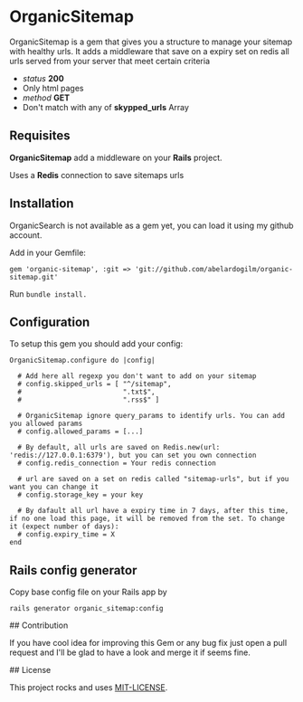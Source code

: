 # OrganicSitemap
OrganicSitemap is a gem that gives you a structure to manage your sitemap with healthy urls. It adds a middleware that save on a expiry set on redis all urls served from your server that meet certain criteria

* *status* **200**
* Only html pages
* *method* **GET**
* Don't match with any of **skypped_urls** Array

## Requisites

**OrganicSitemap** add a middleware on your **Rails** project.

Uses a **Redis** connection to save sitemaps urls

## Installation
OrganicSearch is not available as a gem yet, you can load it using my github account.

Add in your Gemfile:

```gem 'organic-sitemap', :git => 'git://github.com/abelardogilm/organic-sitemap.git'```

Run ```bundle install.```

## Configuration

To setup this gem you should add your config:

```
OrganicSitemap.configure do |config|
  
  # Add here all regexp you don't want to add on your sitemap
  # config.skipped_urls = [ "^/sitemap",
  #                         ".txt$",
  #                         ".rss$" ] 

  # OrganicSitemap ignore query_params to identify urls. You can add you allowed params
  # config.allowed_params = [...]

  # By default, all urls are saved on Redis.new(url: 'redis://127.0.0.1:6379'), but you can set you own connection
  # config.redis_connection = Your redis connection

  # url are saved on a set on redis called "sitemap-urls", but if you want you can change it
  # config.storage_key = your key
  
  # By dafault all url have a expiry time in 7 days, after this time, if no one load this page, it will be removed from the set. To change it (expect number of days):
  # config.expiry_time = X
end
```
## Rails config generator

Copy base config file on your Rails app by

```rails generator organic_sitemap:config```

## Contribution

If you have cool idea for improving this Gem or any bug fix just open a pull request and I'll be glad to have a look and merge it if seems fine.

## License

This project rocks and uses [MIT-LICENSE](https://github.com/abelardogilm/organic-sitemap/blob/master/LICENSE.txt).
